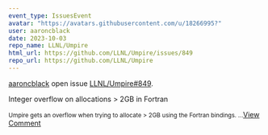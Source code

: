 ```yaml
---
event_type: IssuesEvent
avatar: "https://avatars.githubusercontent.com/u/18266995?"
user: aaroncblack
date: 2023-10-03
repo_name: LLNL/Umpire
html_url: https://github.com/LLNL/Umpire/issues/849
repo_url: https://github.com/LLNL/Umpire
---
```


<a href='https://github.com/aaroncblack' target='_blank'>aaroncblack</a> open issue <a href='https://github.com/LLNL/Umpire/issues/849' target='_blank'>LLNL/Umpire#849</a>.

<p>Integer overflow on allocations > 2GB in Fortran</p><small>Umpire gets an overflow when trying to allocate > 2GB using the Fortran bindings....</small><a href='https://github.com/LLNL/Umpire/issues/849' target='_blank'>View Comment</a>
